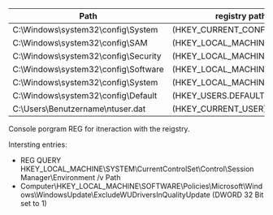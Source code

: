 | Path                                | registry path                 |
|-------------------------------------|-------------------------------|
| C:\Windows\system32\config\System   | (HKEY_CURRENT_CONFIG)         |
| C:\Windows\system32\config\SAM      | (HKEY_LOCAL_MACHINE\SAM)      |
| C:\Windows\system32\config\Security | (HKEY_LOCAL_MACHINE\Security) |
| C:\Windows\system32\config\Software | (HKEY_LOCAL_MACHINE\Software) |
| C:\Windows\system32\config\System   | (HKEY_LOCAL_MACHINE\System)   |
| C:\Windows\system32\config\Default  | (HKEY_USERS\.DEFAULT)         |
| C:\Users\Benutzername\ntuser.dat    | (HKEY_CURRENT_USER)           |

Console porgram REG for itneraction with the reigstry.

Intersting entries:
+ REG QUERY HKEY_LOCAL_MACHINE\SYSTEM\CurrentControlSet\Control\Session Manager\Environment /v Path
+ Computer\HKEY_LOCAL_MACHINE\SOFTWARE\Policies\Microsoft\Windows\WindowsUpdate\ExcludeWUDriversInQualityUpdate (DWORD 32 Bit set to 1)
